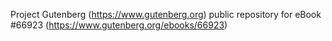 Project Gutenberg (https://www.gutenberg.org) public repository for eBook #66923 (https://www.gutenberg.org/ebooks/66923)
